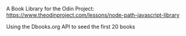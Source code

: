 A Book Library for the Odin Project: https://www.theodinproject.com/lessons/node-path-javascript-library

Using the Dbooks.org API to seed the first 20 books
